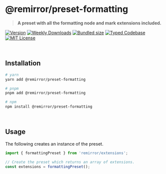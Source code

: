 # @remirror/preset-formatting

> **A preset with all the formatting node and mark extensions included.**

[![Version][version]][npm] [![Weekly Downloads][downloads-badge]][npm] [![Bundled size][size-badge]][size] [![Typed Codebase][typescript]](#) [![MIT License][license]](#)

[version]: https://flat.badgen.net/npm/v/@remirror/preset-formatting
[npm]: https://npmjs.com/package/@remirror/preset-formatting
[license]: https://flat.badgen.net/badge/license/MIT/purple
[size]: https://bundlephobia.com/result?p=@remirror/preset-formatting
[size-badge]: https://flat.badgen.net/bundlephobia/minzip/@remirror/preset-formatting
[typescript]: https://flat.badgen.net/badge/icon/TypeScript?icon=typescript&label
[downloads-badge]: https://badgen.net/npm/dw/@remirror/preset-formatting/red?icon=npm

<br />

## Installation

```bash
# yarn
yarn add @remirror/preset-formatting

# pnpm
pnpm add @remirror/preset-formatting

# npm
npm install @remirror/preset-formatting
```

<br />

## Usage

The following creates an instance of the preset.

```ts
import { formattingPreset } from 'remirror/extensions';

// Create the preset which returns an array of extensions.
const extensions = formattingPreset();
```
